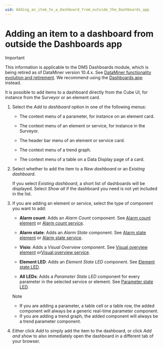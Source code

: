 ```yaml
---
uid: Adding_an_item_to_a_dashboard_from_outside_the_Dashboards_app
---
```


# Adding an item to a dashboard from outside the Dashboards app

> [!IMPORTANT]
> This information is applicable to the DMS Dashboards module, which is being retired as of DataMiner version 10.4.x. See [DataMiner functionality evolution and retirement](xref:Software_support_life_cycles#dataminer-functionality-evolution-and-retirement). We recommend using the [Dashboards app](xref:newR_D) instead.

It is possible to add items to a dashboard directly from the Cube UI, for instance from the Surveyor or an element card.

1. Select the *Add to dashboard* option in one of the following menus:

    - The context menu of a parameter, for instance on an element card.

    - The context menu of an element or service, for instance in the Surveyor.

    - The header bar menu of an element or service card.

    - The context menu of a trend graph.

    - The context menu of a table on a Data Display page of a card.

1. Select whether to add the item to a *New dashboard* or an *Existing dashboard*.

    If you select *Existing dashboard*, a short list of dashboards will be displayed. Select *Show all* if the dashboard you need is not yet included in the list.

1. If you are adding an element or service, select the type of component you want to add:

    - **Alarm count**: Adds an *Alarm Count* component. See [Alarm count element](xref:Dashboard_components#alarm-count-element-element) or [Alarm count service](xref:Dashboard_components#alarm-count-service-service).

    - **Alarm state**: Adds an *Alarm State* component. See [Alarm state element](xref:Dashboard_components#alarm-state-element-element) or [Alarm state service](xref:Dashboard_components#alarm-state-service-alarms).

    - **Visio**: Adds a *Visual Overview* component. See [Visual overview element](xref:Dashboard_components#visual-overview-element-element) or[Visual overview service](xref:Dashboard_components#visual-overview-service-service).

    - **Element LED**: Adds an *Element State LED* component. See [Element state LED](xref:Dashboard_components#element-state-led-element).

    - **All LEDs**: Adds a *Parameter State LED* component for every parameter in the selected service or element. See [Parameter state LED](xref:Dashboard_components#parameter-state-led-parameter).

    > [!NOTE]
    >
    > - If you are adding a parameter, a table cell or a table row, the added component will always be a generic real-time parameter component.
    > - If you are adding a trend graph, the added component will always be a trend parameter component.

1. Either click *Add* to simply add the item to the dashboard, or click *Add and show* to also immediately open the dashboard in a different tab of your browser.
